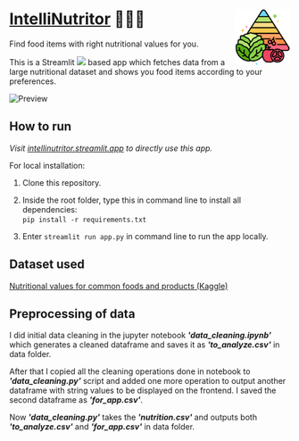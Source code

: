 # [IntelliNutritor](https://intellinutritor.streamlit.app/) 🌾🍒🍓 <img src="icon.png" width="100" height="100" align="right">

Find food items with right nutritional values for you.

This is a Streamlit <img src="https://docs.streamlit.io/logo.svg" width="22"> based app which fetches data from a large nutritional dataset and shows you food items according to your preferences.

<img src="https://i.ibb.co/pL3xSJx/intelli-home.png" title="Preview">

## How to run

*Visit [intellinutritor.streamlit.app](https://intellinutritor.streamlit.app/) to directly use this app.*

For local installation:

1. Clone this repository.

2. Inside the root folder, type this in command line to install all dependencies:  
`pip install -r requirements.txt`  

3. Enter `streamlit run app.py` in command line to run the app locally.

## Dataset used

[Nutritional values for common foods and products (Kaggle)](https://www.kaggle.com/datasets/trolukovich/nutritional-values-for-common-foods-and-products)

## Preprocessing of data

I did initial data cleaning in the jupyter notebook ***'data_cleaning.ipynb'*** which generates a cleaned dataframe and saves it as ***'to_analyze.csv'*** in data folder.

After that I copied all the cleaning operations done in notebook to ***'data_cleaning.py'*** script and added one more operation to output another dataframe with string values to be displayed on the frontend. I saved the second dataframe as ***'for_app.csv'***.

Now ***'data_cleaning.py'*** takes the ***'nutrition.csv'*** and outputs both ***'to_analyze.csv'*** and ***'for_app.csv'*** in data folder.